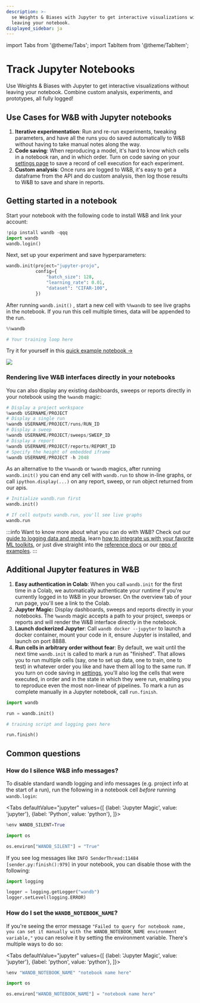 ```yaml
---
description: >-
  se Weights & Biases with Jupyter to get interactive visualizations without
  leaving your notebook.
displayed_sidebar: ja
---
```

import Tabs from '@theme/Tabs';
import TabItem from '@theme/TabItem';

# Track Jupyter Notebooks

<head>
  <title>Track Jupyter Notebooks</title>
</head>

Use Weights & Biases with Jupyter to get interactive visualizations without leaving your notebook. Combine custom analysis, experiments, and prototypes, all fully logged!

## Use Cases for W&B with Jupyter notebooks

1. **Iterative experimentation**: Run and re-run experiments, tweaking parameters, and have all the runs you do saved automatically to W&B without having to take manual notes along the way.
2. **Code saving**: When reproducing a model, it's hard to know which cells in a notebook ran, and in which order. Turn on code saving on your [settings page](../app/settings-page/intro.md) to save a record of cell execution for each experiment.
3. **Custom analysis**: Once runs are logged to W&B, it's easy to get a dataframe from the API and do custom analysis, then log those results to W&B to save and share in reports.

## Getting started in a notebook

Start your notebook with the following code to install W&B and link your account:

```python
!pip install wandb -qqq
import wandb
wandb.login()
```

Next, set up your experiment and save hyperparameters:

```python
wandb.init(project="jupyter-projo",
           config={
               "batch_size": 128,
               "learning_rate": 0.01,
               "dataset": "CIFAR-100",
           })
```

After running `wandb.init()` , start a new cell with `%%wandb` to see live graphs in the notebook. If you run this cell multiple times, data will be appended to the run.

```python
%%wandb

# Your training loop here
```

Try it for yourself in this [quick example notebook →](http://wandb.me/jupyter-interact-colab)

![](/images/track/jupyter_widget.png)

### Rendering live W&B interfaces directly in your notebooks

You can also display any existing dashboards, sweeps or reports directly in your notebook using the `%wandb` magic:

```python
# Display a project workspace
%wandb USERNAME/PROJECT
# Display a single run
%wandb USERNAME/PROJECT/runs/RUN_ID
# Display a sweep
%wandb USERNAME/PROJECT/sweeps/SWEEP_ID
# Display a report
%wandb USERNAME/PROJECT/reports/REPORT_ID
# Specify the height of embedded iframe
%wandb USERNAME/PROJECT -h 2048
```

As an alternative to the `%%wandb` or `%wandb` magics, after running `wandb.init()` you can end any cell with `wandb.run` to show in-line graphs, or call `ipython.display(...)` on any report, sweep, or run object returned from our apis.

```python
# Initialize wandb.run first
wandb.init()

# If cell outputs wandb.run, you'll see live graphs
wandb.run
```

:::info
Want to know more about what you can do with W&B? Check out our [guide to logging data and media](log/intro.md), learn [how to integrate us with your favorite ML toolkits](../integrations/intro.md), or just dive straight into the [reference docs](../../ref/python/README.md) or our [repo of examples](https://github.com/wandb/examples).
:::

## Additional Jupyter features in W&B

1. **Easy authentication in Colab**: When you call `wandb.init` for the first time in a Colab, we automatically authenticate your runtime if you're currently logged in to W&B in your browser. On the overview tab of your run page, you'll see a link to the Colab.
2. **Jupyter Magic:** Display dashboards, sweeps and reports directly in your notebooks. The `%wandb` magic accepts a path to your project, sweeps or reports and will render the W&B interface directly in the notebook.
3. **Launch dockerized Jupyter**: Call `wandb docker --jupyter` to launch a docker container, mount your code in it, ensure Jupyter is installed, and launch on port 8888.
4. **Run cells in arbitrary order without fear**: By default, we wait until the next time `wandb.init` is called to mark a run as "finished". That allows you to run multiple cells (say, one to set up data, one to train, one to test) in whatever order you like and have them all log to the same run. If you turn on code saving in [settings](https://app.wandb.ai/settings), you'll also log the cells that were executed, in order and in the state in which they were run, enabling you to reproduce even the most non-linear of pipelines. To mark a run as complete manually in a Jupyter notebook, call `run.finish`.

```python
import wandb

run = wandb.init()

# training script and logging goes here

run.finish()
```

## Common questions

### How do I silence W&B info messages?

To disable standard wandb logging and info messages (e.g. project info at the start of a run), run the following in a notebook cell _before_ running `wandb.login`:

<Tabs
  defaultValue="jupyter"
  values={[
    {label: 'Jupyter Magic', value: 'jupyter'},
    {label: 'Python', value: 'python'},
  ]}>
  <TabItem value="jupyter">

```python
%env WANDB_SILENT=True
```
  </TabItem>
  <TabItem value="python">

```python
import os

os.environ["WANDB_SILENT"] = "True"
```
  </TabItem>
</Tabs>

If you see log messages like `INFO SenderThread:11484 [sender.py:finish():979]` in your notebook, you can disable those with the following:

```python
import logging

logger = logging.getLogger("wandb")
logger.setLevel(logging.ERROR)
```

### How do I set the `WANDB_NOTEBOOK_NAME`?

If you're seeing the error message `"Failed to query for notebook name, you can set it manually with the WANDB_NOTEBOOK_NAME environment variable,"` you can resolve it by setting the environment variable. There's multiple ways to do so:

<Tabs
  defaultValue="jupyter"
  values={[
    {label: 'Jupyter Magic', value: 'jupyter'},
    {label: 'python', value: 'python'},
  ]}>
  <TabItem value="jupyter">

```python
%env "WANDB_NOTEBOOK_NAME" "notebook name here"
```
  </TabItem>
  <TabItem value="python">

```python
import os

os.environ["WANDB_NOTEBOOK_NAME"] = "notebook name here"
```
  </TabItem>
</Tabs>
